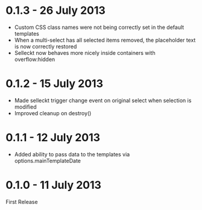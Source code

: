 0.1.3 - 26 July 2013
===============

- Custom CSS class names were not being correctly set in the default templates
- When a multi-select has all selected items removed, the placeholder text is now correctly restored
- Selleckt now behaves more nicely inside containers with overflow:hidden

0.1.2 - 15 July 2013
===============

- Made selleckt trigger change event on original select when selection is modified
- Improved cleanup on destroy()

0.1.1 - 12 July 2013
===============

- Added ability to pass data to the templates via options.mainTemplateDate

0.1.0 - 11 July 2013
===============

First Release
